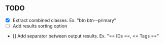 ## TODO

- [x] Extract combined classes. Ex. "btn btn--primary"
- [ ] Add results sorting option
- [] Add separator between output results. Ex. "== IDs ==, == Tags =="
